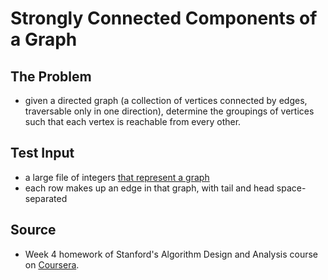 Strongly Connected Components of a Graph
===

## The Problem
* given a directed graph (a collection of vertices connected by edges, traversable only in one direction), determine the groupings of vertices such that each vertex is reachable from every other.

## Test Input
* a large file of integers [that represent a graph](http://spark-public.s3.amazonaws.com/algo1/programming_prob/SCC.txt)
* each row makes up an edge in that graph, with tail and head space-separated

## Source
* Week 4 homework of Stanford's Algorithm Design and Analysis course on [Coursera](https://class.coursera.org/algo-007/).
